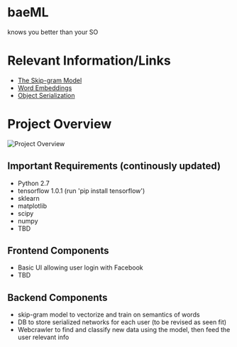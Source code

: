 # baeML
knows you better than your SO

# Relevant Information/Links
+ [The Skip-gram Model](https://www.tensorflow.org/tutorials/word2vec)
+ [Word Embeddings](http://blog.aylien.com/overview-word-embeddings-history-word2vec-cbow-glove/)
+ [Object Serialization](https://docs.python.org/2/library/pickle.html)

# Project Overview
![Project Overview](https://i.imgur.com/NZzHoOD.png)

## Important Requirements (continously updated)
+ Python 2.7
+ tensorflow 1.0.1 (run 'pip install tensorflow')
+ sklearn
+ matplotlib
+ scipy
+ numpy
+ TBD

## Frontend Components
+ Basic UI allowing user login with Facebook
+ TBD

## Backend Components
+ skip-gram model to vectorize and train on semantics of words
+ DB to store serialized networks for each user (to be revised as seen fit)
+ Webcrawler to find and classify new data using the model, then feed the user relevant info


